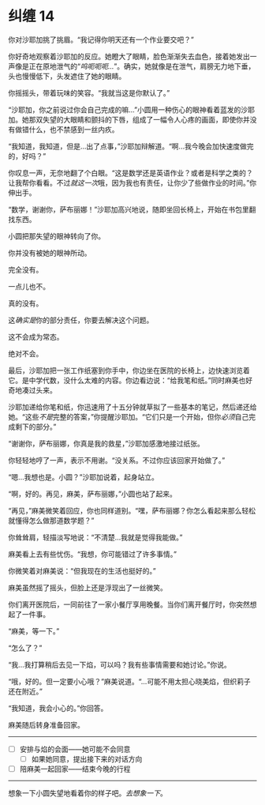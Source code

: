 # 纠缠 14

你对沙耶加挑了挑眉。“我记得你明天还有一个作业要交吧？”

你好奇地观察着沙耶加的反应。她瞪大了眼睛，脸色渐渐失去血色，接着她发出一声像是正在原地泄气的“*呜呃呃呃...*”。确实，她就像是在泄气，肩膀无力地下垂，头也慢慢低下，头发遮住了她的眼睛。

你摇摇头，带着玩味的笑容。“我就当这是你默认了。”

“沙耶加，你之前说过你会自己完成的嘛…”小圆用一种伤心的眼神看着蓝发的沙耶加。她那双失望的大眼睛和颤抖的下唇，组成了一幅令人心疼的画面，即使你并没有做错什么，也不禁感到一丝内疚。

“我知道，我知道，但是...出了点事，”沙耶加辩解道。“啊...我今晚会加快速度做完的，好吗？”

你叹息一声，无奈地翻了个白眼。“这是数学还是英语作业？或者是科学之类的？让我帮你看看。不过*就这一次*哦，因为我也有责任，让你少了些做作业的时间。”你伸出手。

“数学，谢谢你，萨布丽娜！”沙耶加高兴地说，随即坐回长椅上，开始在书包里翻找东西。

小圆把那失望的眼神转向了你。

你并没有被她的眼神所动。

完全没有。

一点儿也不。

真的没有。

这*确实是*你的部分责任，你要去解决这个问题。

这不会成为常态。

绝对不会。

最后，沙耶加把一张工作纸塞到你手中，你边坐在医院的长椅上，边快速浏览着它。是中学代数，没什么太难的内容。你边看边说：“给我笔和纸。”同时麻美也好奇地凑过头来。

沙耶加递给你笔和纸，你迅速用了十五分钟就草拟了一些基本的笔记，然后递还给她。“这些*不是*完整的答案，”你提醒沙耶加。“它们只是一个开始，但你*必须*自己完成剩下的部分。”

“谢谢你，萨布丽娜，你真是我的救星，”沙耶加感激地接过纸张。

你轻轻地哼了一声，表示不用谢。“没关系。不过你应该回家开始做了。”

“嗯...我想也是。小圆？”沙耶加说着，起身站立。

“啊，好的。再见，麻美，萨布丽娜，”小圆也站了起来。

“再见，”麻美微笑着回应，你也同样道别。“嘿，萨布丽娜？你怎么看起来那么轻松就懂得怎么做那道数学题？”

你耸耸肩，轻描淡写地说：“不清楚...我就是觉得我能做。”

麻美看上去有些忧伤。“我想，你可能错过了许多事情。”

你微笑着对麻美说：“但我现在的生活也挺好的。”

麻美虽然摇了摇头，但脸上还是浮现出了一丝微笑。

你们离开医院后，一同前往了一家小餐厅享用晚餐。当你们离开餐厅时，你突然想起了一件事。

“麻美，等一下。”

“怎么了？”

“我...我打算稍后去见一下焰，可以吗？我有些事情需要和她讨论。”你说。

“哦，好的。但一定要小心哦？”麻美说道。“...可能不用太担心晓美焰，但织莉子还在附近。”

“我知道，我会小心的。”你回答。

麻美随后转身准备回家。

---

- [ ] 安排与焰的会面——她可能不会同意
  - [ ] 如果她同意，提出接下来的对话方向
- [ ] 陪麻美一起回家——结束今晚的行程

---

想象一下小圆失望地看着你的样子吧。*去想象一下*。
